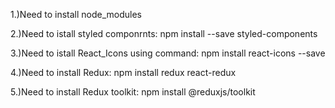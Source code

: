 1.)Need to install node_modules

2.)Need to istall styled componrnts: npm install --save styled-components

3.)Need to istall React_Icons using command: npm install react-icons --save

4.)Need to install Redux: npm install redux react-redux

5.)Need to install Redux toolkit: npm install @reduxjs/toolkit
